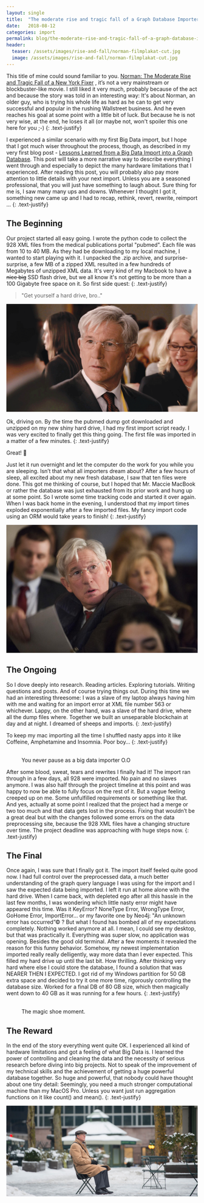 ```yaml
---
layout: single
title:  "The moderate rise and tragic fall of a Graph Database Importer"
date:   2018-08-12
categories: import
permalink: blog/the-moderate-rise-and-tragic-fall-of-a-graph-database-importer
header:
  teaser: /assets/images/rise-and-fall/norman-filmplakat-cut.jpg
  image: /assets/images/rise-and-fall/norman-filmplakat-cut.jpg
---
```


This title of mine could sound familiar to you. [Norman: The Moderate Rise and Tragic Fall of a New York Fixer](https://www.imdb.com/title/tt4191702/) , it’s not a very mainstream or blockbuster-like movie. I still liked it very much, probably because of the act and because the story was told in an interesting way: It's about Norman, an older guy, who is trying his whole life as hard as he can to get very successful and popular in the rushing Wallstreet business. And he even reaches his goal at some point with a little bit of luck. But because he is not very wise, at the end, he loses it all (or maybe not, won't spoiler this one here for you ;-)
{: .text-justify}

I experienced a similar scenario with my first Big Data import, but I hope that I got much wiser throughout the process, though, as described in my very first blog post - [Lessons Learned from a Big Data Import into a Graph Database](http://datagoodie.com/blog/lessons-learned-neo4j-big-data-import). This post will take a more narrative way to describe everything I went through and especially to depict the many hardware limitations that I experienced. After reading this post, you will probably also pay more attention to little details with your next import. Unless you are a seasoned professional, that you will just have something to laugh about. Sure thing for me is, I saw many many ups and downs. Whenever I thought I got it, something new came up and I had to recap, rethink, revert, rewrite, reimport ...
{: .text-justify}

## The Beginning 
Our project started all easy going. I wrote the python code to collect the 928 XML files from the medical publications portal "pubmed". Each file was from 10 to 40 MB. As they had be downloading to my local machine, I wanted to start playing with it. I unpacked the .zip archive, and surprise-surprise, a few MB of a zipped XML resulted in a few hundreds of Megabytes of unzipped XML data. It's very kind of my Macbook to have a ~~nice big~~ SSD flash drive, but we all know it's not getting to be more than a 100 Gigabyte free space on it. So first side quest: 
{: .text-justify}
> "Get yourself a hard drive, bro.."

![test](/assets/images/rise-and-fall/film1720-norman-1.gif)

Ok, driving on. By the time the pubmed dump got downloaded and unzipped on my new shiny hard drive, I had my first import script ready. I was very excited to finally get this thing going. The first file was imported in a matter of a few minutes. 
{: .text-justify}

Great! 🎉

Just let it run overnight and let the computer do the work for you while you are sleeping. Isn’t that what all importers dream about? After a few hours of sleep, all excited about my new fresh database, I saw that ten files were done. This got me thinking of course, but I hoped that Mr. Maccie MacBook or rather the database was just exhausted from its prior work and hung up at some point. So I wrote some time tracking code and started it over again. When I was back home in the evening, I understood that my import times exploded exponentially after a few imported files. My fancy import code using an ORM would take years to finish!
{: .text-justify}

![test](/assets/images/rise-and-fall/041417gere005.jpg)

## The Ongoing 
So I dove deeply into research. Reading articles. Exploring tutorials. Writing questions and posts. And of course trying things out. During this time we had an interesting threesome: I was a slave of my laptop always having him with me and waiting for an import error at XML file number 563 or whichever. Lappy, on the other hand, was a slave of the hard drive, where all the dump files where. Together we built an unseparable blockchain at day and at night. I dreamed of sheeps and imports. 
{: .text-justify}

To keep my mac importing all the time I shuffled nasty apps into it like Coffeine, Amphetamine and Insomnia. Poor boy…
{: .text-justify}

<figure class="align-center">
  <img src="{{ site.url }}{{ site.baseurl }}/assets/images/rise-and-fall/slaves.jpg" alt="">
  <figcaption>You never pause as a big data importer O.O </figcaption>
</figure>

After some blood, sweat, tears and rewrites I finally had it! The import ran through in a few days, all 928 were imported. No pain and no slaves anymore. I was also half through the project timeline at this point and was happy to now be able to fully focus on the rest of it. But a vague feeling creeped up on me. Some unfulfilled requirements or something like that. And yes, actually at some point I realized that the project had a merge or two too much and that data gets lost in the process. Fixing that wouldn’t be a great deal but with the changes followed some errors on the data preprocessing site, because the 928 XML files have a changing structure over time. The project deadline was approaching with huge steps now. 
{: .text-justify}

## The Final
Once again, I was sure that I finally got it. The import itself feeled quite good now. I had full control over the preprocessed data, a much better understanding of the graph query language I was using for the import and I saw the expected data being imported. I left it run at home alone with the hard drive. When I came back, with depleted ego after all this hassle in the last few months, I was wondering which little nasty error might  have appeared this time. Was it KeyError? NoneType Error, WrongType Error, GoHome Error, ImportError... or my favorite one by Neo4j: "An unknown error has occurred”© ? But what I found has bombed all of my expectations completely. Nothing worked anymore at all. I mean, I could see my desktop, but that was practically it. Everything was super slow, no application was opening. Besides the good old terminal. After a few moments it revealed the reason for this funny behavior. Somehow, my newest implementation imported really really delligently, way more data than I ever expected. This filled my hard drive up until the last bit. How thrilling. 
After thinking very hard where else I could store the database, I found a solution that was NEARER THEN I EXPECTED. I got rid of my Windows partition for 50 GB extra space and decided to try it one more time, rigorously controlling the database size. Worked for a final DB of 80 GB size, which then magically went down to 40 GB as it was running for a few hours. 
{: .text-justify}

<figure class="align-center">
  <img src="{{ site.url }}{{ site.baseurl }}/assets/images/rise-and-fall/norman-2016-film.jpg" alt="">
  <figcaption>The magic shoe moment. </figcaption>
</figure>

## The Reward
In the end of the story everything went quite OK. I experienced all kind of hardware limitations and got a feeling of what Big Data is. I learned the power of controlling and cleaning the data and the necessity of serious research before diving into big projects. Not to speak of the improvement of my technical skills and the achievement of getting a huge powerful database together. So huge and powerful, that nobody could have thought about one tiny detail: Seemingly, you need a much stronger computational machine than my MacOS Pro. Unless you want just run aggregation functions on it like count() and mean().
{: .text-justify}

![Magic.](/assets/images/rise-and-fall/tragic-fall.jpg)